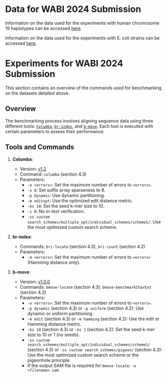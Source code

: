 # Data for WABI 2024 Submission

Information on the data used for the experiments with human chromosome 19 haplotypes can be accessed [here](HumanChromosome19/).

Information on the data used for the experiments with E. coli strains can be accessed [here](EColi/).

# Experiments for WABI 2024 Submission

This section contains an overview of the commands used for benchmarking on the datasets detailed above.

## Overview

The benchmarking process involves aligning sequence data using three different tools: [`Columba`](https://github.com/biointec/columba), [`br-index`](https://github.com/U-Ar/br-index), and [`b-move`](https://github.com/biointec/b-move). Each tool is executed with certain parameters to assess their performance.

## Tools and Commands

1. **Columba**:
   - Version: [v1.2](https://github.com/biointec/columba/releases/tag/v1.2)
   - Command: `columba` (section 4.3)
   - Parameters:
     - `-e <errors>`: Set the maximum number of errors to `<errors>`.
     - `-s 8`: Set suffix array sparseness to 8.
     - `-p dynamic`: Use dynamic partitioning.
     - `-m editopt`: Use the optimized edit distance metric.
     - `-ks 10`: Set the seed k-mer size to 10.
     - `-i 0`: No in-text verification.
     - `-ss custom search_schemes/multiple_opt/individual_schemes/scheme1/`: Use the most optimized custom search scheme.

2. **br-index**:
   - Commands: `bri-locate` (section 4.3), `bri-count` (section 4.2)
   - Parameters:
     - `-m <errors>`: Set the maximum number of errors to `<errors>` (Hamming distance only).

3. **b-move**:
   - Version: [v1.0.0](https://github.com/biointec/b-move/releases/tag/v1.0.0)
   - Commands: `bmove-locate` (section 4.3), `bmove-benchmarkCharExt` (section 4.2)
   - Parameters:
     - `-e <errors>`: Set the maximum number of errors to `<errors>`.
     - `-p dynamic` (section 4.3) or `-p uniform` (section 4.2): Use dynamic or uniform partitioning.
     - `-m edit` (section 4.3) or `-m hamming` (section 4.2): Use the edit or Hamming distance metric.
     - `-ks 10` (section 4.3) or `-ks 1` (section 4.2): Set the seed k-mer size to 10 or 1 (no seeds).
     - `-ss custom search_schemes/multiple_opt/individual_schemes/scheme1/` (section 4.3) or `-ss custom search_schemes/pigeon/` (section 4.3): Use the most optimized custom search scheme or the pigeonhole principle.
     - If the output SAM file is required for `bmove-locate`: `-o <filename>.sam`

